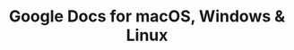 ---
name: Google Docs
url: 'https://docs.google.com'
category: Productivity
title: 'Google Docs for macOS, Windows & Linux'
key: google-docs

---
